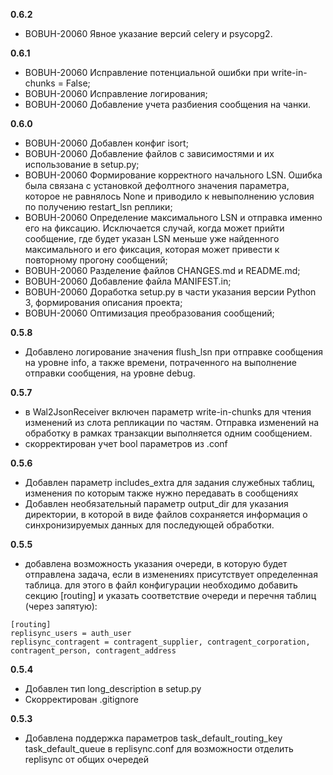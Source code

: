 **0.6.2**
- BOBUH-20060 Явное указание версий celery и psycopg2.

**0.6.1**
- BOBUH-20060 Исправление потенциальной ошибки при write-in-chunks = False;
- BOBUH-20060 Исправление логирования;
- BOBUH-20060 Добавление учета разбиения сообщения на чанки.

**0.6.0**
- BOBUH-20060 Добавлен конфиг isort;
- BOBUH-20060 Добавление файлов с зависимостями и их использование в setup.py;
- BOBUH-20060 Формирование корректного начального LSN. Ошибка была связана с установкой дефолтного значения параметра, которое не равнялось None и приводило к невыполнению условия по получению restart_lsn реплики;
- BOBUH-20060 Определение максимального LSN и отправка именно его на фиксацию. Исключается случай, когда может прийти сообщение, где будет указан LSN меньше уже найденного максимального и его фиксация, которая может привести к повторному прогону сообщений;
- BOBUH-20060 Разделение файлов CHANGES.md и README.md;
- BOBUH-20060 Добавление файла MANIFEST.in;
- BOBUH-20060 Доработка setup.py в части указания версии Python 3, формирования описания проекта;
- BOBUH-20060 Оптимизация преобразования сообщений;

**0.5.8**
- Добавлено логирование значения flush_lsn при отправке сообщения на уровне info, а также времени, потраченного на выполнение отправки сообщения, на уровне debug.

**0.5.7**
- в Wal2JsonReceiver включен параметр write-in-chunks для чтения изменений из слота репликации по частям. Отправка изменений на обработку в рамках транзакции выполняется одним сообщением.
- скорректирован учет bool параметров из .conf

**0.5.6**
- Добавлен параметр includes_extra для задания служебных таблиц, изменения по которым также нужно передавать в сообщениях
- Добавлен необязательный параметр output_dir для указания директории, в которой в виде файлов сохраняется информация о синхронизируемых данных для последующей обработки.

**0.5.5**
- добавлена возможность указания очереди, в которую будет отправлена задача, 
если в изменениях присутствует определенная таблица. для этого в файл конфигурации 
необходимо добавить секцию [routing] и указать соответствие очереди и перечня 
таблиц (через запятую):
```
[routing]
replisync_users = auth_user
replisync_contragent = contragent_supplier, contragent_corporation, contragent_person, contragent_address 
```

**0.5.4**
- Добавлен тип long_description в setup.py
- Скорректирован .gitignore

**0.5.3**
- Добавлена поддержка параметров
   task_default_routing_key
   task_default_queue
   в replisync.conf для возможности отделить
   replisync от общих очередей 
